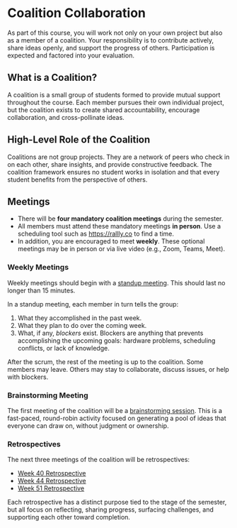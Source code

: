 # Coalition Collaboration

As part of this course, you will work not only on your own project but also as a member of a coalition. Your responsibility is to contribute actively, share ideas openly, and support the progress of others. Participation is expected and factored into your evaluation.

## What is a Coalition?

A coalition is a small group of students formed to provide mutual support throughout the course. Each member pursues their own individual project, but the coalition exists to create shared accountability, encourage collaboration, and cross-pollinate ideas.

## High-Level Role of the Coalition

Coalitions are not group projects. They are a network of peers who check in on each other, share insights, and provide constructive feedback. The coalition framework ensures no student works in isolation and that every student benefits from the perspective of others.

## Meetings

- There will be **four mandatory coalition meetings** during the semester.  
- All members must attend these mandatory meetings **in person**. Use a scheduling tool such as <https://rallly.co> to find a time.  
- In addition, you are encouraged to meet **weekly**. These optional meetings may be in person or via live video (e.g., Zoom, Teams, Meet).  

### Weekly Meetings

Weekly meetings should begin with a [standup meeting](https://geekbot.com/blog/daily-standup-meeting/). This should last no longer than 15 minutes.

In a standup meeting, each member in turn tells the group:  

1. What they accomplished in the past week.  
2. What they plan to do over the coming week.  
3. What, if any, *blockers* exist. Blockers are anything that prevents accomplishing the upcoming goals: hardware problems, scheduling conflicts, or lack of knowledge.  

After the scrum, the rest of the meeting is up to the coalition. Some members may leave. Others may stay to collaborate, discuss issues, or help with blockers.  

### Brainstorming Meeting

The first meeting of the coalition will be a [brainstorming session](/assignments/36-brainstorm-coalition.md). This is a fast-paced, round-robin activity focused on generating a pool of ideas that everyone can draw on, without judgment or ownership.  

### Retrospectives

The next three meetings of the coalition will be retrospectives:  

- [Week 40 Retrospective](/assignments/40-coalition-retrospective.md)  
- [Week 44 Retrospective](/assignments/44-coalition-retrospective.md)  
- [Week 51 Retrospective](/assignments/51-coalition-retrospective.md)  

Each retrospective has a distinct purpose tied to the stage of the semester, but all focus on reflecting, sharing progress, surfacing challenges, and supporting each other toward completion.
